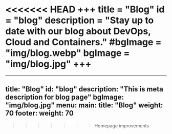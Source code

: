<<<<<<< HEAD
+++
title = "Blog"
id = "blog"
description = "Stay up to date with our blog about DevOps, Cloud and Containers."
#bgImage = "img/blog.webp"
bgImage = "img/blog.jpg"
+++
=======
---
title: "Blog"
id: "blog"
description: "This is meta description for blog page"
bgImage: "img/blog.jpg"
menu:
  main:
    title: "Blog"
    weight: 70
  footer:
    weight: 70
---
>>>>>>> Homepage improvements
